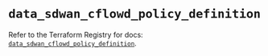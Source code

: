 # `data_sdwan_cflowd_policy_definition`

Refer to the Terraform Registry for docs: [`data_sdwan_cflowd_policy_definition`](https://registry.terraform.io/providers/ciscodevnet/sdwan/0.8.0/docs/data-sources/cflowd_policy_definition).

